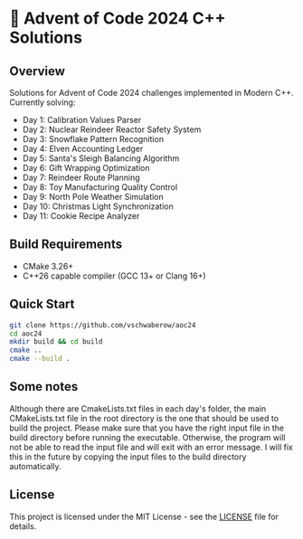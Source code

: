 # 🎄 Advent of Code 2024 C++ Solutions

## Overview
Solutions for Advent of Code 2024 challenges implemented in Modern C++. Currently solving:
- Day 1: Calibration Values Parser
- Day 2: Nuclear Reindeer Reactor Safety System
- Day 3: Snowflake Pattern Recognition
- Day 4: Elven Accounting Ledger
- Day 5: Santa's Sleigh Balancing Algorithm
- Day 6: Gift Wrapping Optimization
- Day 7: Reindeer Route Planning
- Day 8: Toy Manufacturing Quality Control
- Day 9: North Pole Weather Simulation
- Day 10: Christmas Light Synchronization
- Day 11: Cookie Recipe Analyzer

## Build Requirements
- CMake 3.26+
- C++26 capable compiler (GCC 13+ or Clang 16+)

## Quick Start

```bash
git clone https://github.com/vschwaberow/aoc24
cd aoc24
mkdir build && cd build
cmake ..
cmake --build .
```
## Some notes

Although there are CmakeLists.txt files in each day's folder, the main CMakeLists.txt file in the root directory is the one that should be used to build the project. Please make sure that you have the right
input file in the build directory before running the executable. Otherwise, the program will not be able to read the input file and will exit with an error message. I will fix this in the future by copying the input files to the build directory automatically.

## License

This project is licensed under the MIT License - see the [LICENSE](LICENSE) file for details.

